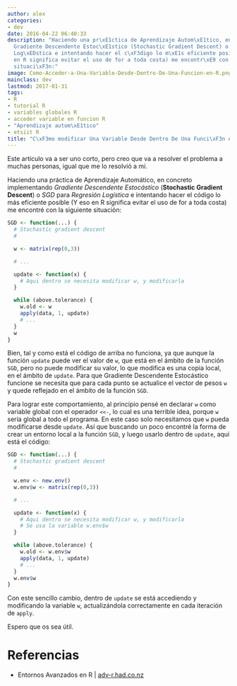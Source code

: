 ```yaml
---
author: alex
categories:
- dev
date: 2016-04-22 06:40:33
description: "Haciendo una pr\xE1ctica de Aprendizaje Autom\xE1tico, en concreto implementando
  Gradiente Descendente Estoc\xE1stico (Stochastic Gradient Descent) o SGD para Regresi\xF3n
  Log\xEDstica e intentando hacer el c\xF3digo lo m\xE1s eficiente posible (Y eso
  en R significa evitar el uso de for a toda costa) me encontr\xE9 con la siguiente
  situaci\xF3n:"
image: Como-Acceder-a-Una-Variable-Desde-Dentro-De-Una-Funcion-en-R.png
mainclass: dev
lastmod: 2017-01-31
tags:
- R
- tutorial R
- variables globales R
- acceder variable en funcion R
- "Aprendizaje autom\xE1tico"
- etsiit R
title: "C\xF3mo modificar Una Variable Desde Dentro De Una Funci\xF3n en R"
---
```


Este artículo va a ser uno corto, pero creo que va a resolver el problema a muchas personas, igual que me lo resolvió a mi.

<!--more--><!--ad-->

Haciendo una práctica de Aprendizaje Automático, en concreto implementando _Gradiente Descendente Estocástico_ (__Stochastic Gradient Descent__) o _SGD_ para _Regresión Logística_ e intentando hacer el código lo más eficiente posible (Y eso en R significa evitar el uso de for a toda costa) me encontré con la siguiente situación:

```r
SGD <- function(...) {
  # Stochastic gradient descent
  #

  w <- matrix(rep(0,3))

  # ...

  update <- function(x) {
    # Aqui dentro se necesita modificar w, y modificarla
  }

  while (above.tolerance) {
    w.old <- w
    apply(data, 1, update)
    # ...
  }
  w
}
```

Bien, tal y como está el código de arriba no funciona, ya que aunque la función `update` puede ver el valor de `w`, que está en el ámbito de la función `SGD`, pero no puede modificar su valor, lo que modifica es una copia local, en el ámbito de `update`. Para que Gradiente Descendente Estocástico funcione se necesita que para cada punto se actualice el vector de pesos `w` y quede reflejado en el ámbito de la función `SGD`.

Para lograr este comportamiento, al principio pensé en declarar `w` como variable global con el operador `<<-`, lo cual es una terrible idea, porque `w` sería global a todo el programa. En este caso solo necesitamos que `w` pueda modificarse desde `update`. Así que buscando un poco encontré la forma de crear un entorno local a la función `SGD`, y luego usarlo dentro de `update`, aquí está el código:

```r
SGD <- function(...) {
  # Stochastic gradient descent
  #

  w.env <- new.env()
  w.env$w <- matrix(rep(0,3))

  # ...

  update <- function(x) {
    # Aqui dentro se necesita modificar w, y modificarla
    # Se usa la variable w.env$w
  }

  while (above.tolerance) {
    w.old <- w.env$w
    apply(data, 1, update)
    # ...
  }
  w.env$w
}
```

Con este sencillo cambio, dentro de `update` se está accediendo y modificando la variable `w`, actualizándola correctamente en cada iteración de `apply`.

Espero que os sea útil.

# Referencias

- Entornos Avanzados en R \| <a href="http://adv-r.had.co.nz/Environments.html" target="_blank" title="Entornos avanzados en R">adv-r.had.co.nz</a>
